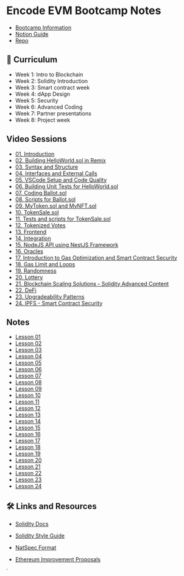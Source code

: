 # Encode EVM Bootcamp Notes

- [Bootcamp Information](https://www.encode.club/evm-bootcamp)
- [Notion Guide](https://encodeclub.notion.site/EVM-Bootcamp-Q4-2024-84ef51c6eb20450f8100729c2df48329)
- [Repo](https://github.com/Encode-Club-Solidity-Bootcamp)

## 📄 Curriculum

- Week 1: Intro to Blockchain
- Week 2: Solidity Introduction
- Week 3: Smart contract week
- Week 4: dApp Design
- Week 5: Security
- Week 6: Advanced Coding
- Week 7: Partner presentations
- Week 8: Project week

## Video Sessions

- [01. Introduction](https://youtu.be/DLRsQvjJ6rQ)
- [02. Building HelloWorld.sol in Remix](https://youtu.be/u59utjXGlIo)
- [03. Syntax and Structure](https://youtu.be/xiwZ9Z_UXkk)
- [04. Interfaces and External Calls](https://youtu.be/uuBSaLf1bv4)
- [05. VSCode Setup and Code Quality](https://youtu.be/YOf9UtGexSc)
- [06. Building Unit Tests for HelloWorld.sol](https://youtu.be/9_ykqoHoZGM)
- [07. Coding Ballot.sol](https://youtu.be/1OSiN2I1lfQ)
- [08. Scripts for Ballot.sol](https://youtu.be/OIdAUG1ggr4)
- [09. MyToken.sol and MyNFT.sol](https://youtu.be/v4qM45Gv_ac)
- [10. TokenSale.sol](https://www.youtube.com/watch?v=DPfFOKrgTb4)
- [11. Tests and scripts for TokenSale.sol](https://youtu.be/MnTGQqtUVoo)
- [12. Tokenized Votes](https://youtu.be/tFT7lWzVrR0)
- [13. Frontend](https://www.youtube.com/watch?v=jfVj-ui8nSY)
- [14. Integration](https://www.youtube.com/watch?v=EDiiD1dZWIM)
- [15. NodeJS API using NestJS Framework](https://www.youtube.com/watch?v=Tm7LoFRSAps)
- [16. Oracles](https://www.youtube.com/watch?v=zwEwN5PCA9M)
- [17. Introduction to Gas Optimization and Smart Contract Security](https://www.youtube.com/watch?v=f-9qHYlnGno)
- [18. Gas Limit and Loops](https://youtu.be/kTaQeZtXJj4?si=VseKweeMWpCEwFZk)
- [19. Randomness](https://youtu.be/kTaQeZtXJj4?si=kaMtJDomFCsLeWRP)
- [20. Lottery](https://www.youtube.com/watch?v=zxTpvqhryUI)
- [21. Blockchain Scaling Solutions - Solidity Advanced Content](https://www.youtube.com/watch?v=qVXaFQEVsQw)
- [22. DeFi](https://www.youtube.com/watch?v=g2sNs0JS3sY)
- [23. Upgradeability Patterns](https://www.youtube.com/watch?v=X2OhoR2Nu1A)
- [24. IPFS - Smart Contract Security](https://www.youtube.com/watch?v=bnm3d1vYbsM)

## Notes

- [Lesson 01](https://github.com/Encode-Club-Solidity-Bootcamp/Lesson-01)
- [Lesson 02](https://github.com/Encode-Club-Solidity-Bootcamp/Lesson-02)
- [Lesson 03](https://github.com/Encode-Club-Solidity-Bootcamp/Lesson-03)
- [Lesson 04](https://github.com/Encode-Club-Solidity-Bootcamp/Lesson-04)
- [Lesson 05](https://github.com/Encode-Club-Solidity-Bootcamp/Lesson-05)
- [Lesson 06](https://github.com/Encode-Club-Solidity-Bootcamp/Lesson-06)
- [Lesson 07](https://github.com/Encode-Club-Solidity-Bootcamp/Lesson-07)
- [Lesson 08](https://github.com/Encode-Club-Solidity-Bootcamp/Lesson-08)
- [Lesson 09](https://github.com/Encode-Club-Solidity-Bootcamp/Lesson-09)
- [Lesson 10](https://github.com/Encode-Club-Solidity-Bootcamp/Lesson-10)
- [Lesson 11](https://github.com/Encode-Club-Solidity-Bootcamp/Lesson-11)
- [Lesson 12](https://github.com/Encode-Club-Solidity-Bootcamp/Lesson-12)
- [Lesson 13](https://github.com/Encode-Club-Solidity-Bootcamp/Lesson-13)
- [Lesson 14](https://github.com/Encode-Club-Solidity-Bootcamp/Lesson-14)
- [Lesson 15](https://github.com/Encode-Club-Solidity-Bootcamp/Lesson-15)
- [Lesson 16](https://github.com/Encode-Club-Solidity-Bootcamp/Lesson-16)
- [Lesson 17](https://github.com/Encode-Club-Solidity-Bootcamp/Lesson-17)
- [Lesson 18](https://github.com/Encode-Club-Solidity-Bootcamp/Lesson-18)
- [Lesson 19](https://github.com/Encode-Club-Solidity-Bootcamp/Lesson-19)
- [Lesson 20](https://github.com/Encode-Club-Solidity-Bootcamp/Lesson-20)
- [Lesson 21](https://github.com/Encode-Club-Solidity-Bootcamp/Lesson-21)
- [Lesson 22](https://github.com/Encode-Club-Solidity-Bootcamp/Lesson-22)
- [Lesson 23](https://github.com/Encode-Club-Solidity-Bootcamp/Lesson-23)
- [Lesson 24](https://github.com/Encode-Club-Solidity-Bootcamp/Lesson-24)

## 🛠️ Links and Resources

- [Solidity Docs](https://docs.soliditylang.org/en/latest/)
- [Solidity Style Guide](https://docs.soliditylang.org/en/latest/style-guide.html)
- [NatSpec Format](https://docs.soliditylang.org/en/latest/natspec-format.html#natspec)

- [Ethereum Improvement Proposals](https://eips.ethereum.org/)


`